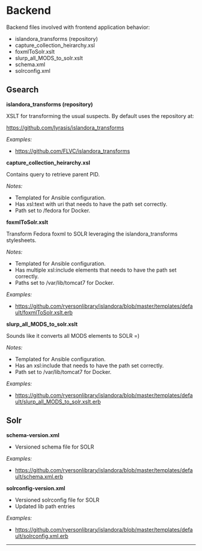 Backend
=====

Backend files involved with frontend application behavior:

- islandora_transforms (repository)
- capture_collection_heirarchy.xsl
- foxmlToSolr.xslt
- slurp_all_MODS_to_solr.xslt
- schema.xml
- solrconfig.xml

Gsearch
-----------

**islandora_transforms (repository)**

XSLT for transforming the usual suspects. By default uses the repository at:

https://github.com/lyrasis/islandora_transforms

_Examples:_

- https://github.com/FLVC/islandora_transforms

**capture_collection_heirarchy.xsl**

Contains query to retrieve parent PID.

_Notes:_

- Templated for Ansible configuration.
- Has xsl:text with uri that needs to have the path set correctly.
- Path set to /fedora for Docker.

**foxmlToSolr.xslt**

Transform Fedora foxml to SOLR leveraging the islandora_transforms stylesheets.

_Notes:_

- Templated for Ansible configuration. 
- Has multiple xsl:include elements that needs to have the path set correctly.
- Paths set to /var/lib/tomcat7 for Docker.

_Examples:_

- https://github.com/ryersonlibrary/islandora/blob/master/templates/default/foxmlToSolr.xslt.erb

**slurp_all_MODS_to_solr.xslt**

Sounds like it converts all MODS elements to SOLR =)

_Notes:_

- Templated for Ansible configuration.
- Has an xsl:include that needs to have the path set correctly.
- Path set to /var/lib/tomcat7 for Docker.

_Examples:_

- https://github.com/ryersonlibrary/islandora/blob/master/templates/default/slurp_all_MODS_to_solr.xslt.erb

Solr
-----

**schema-version.xml**

- Versioned schema file for SOLR

_Examples:_

- https://github.com/ryersonlibrary/islandora/blob/master/templates/default/schema.xml.erb

**solrconfig-version.xml**

- Versioned solrconfig file for SOLR
- Updated lib path entries

_Examples:_

- https://github.com/ryersonlibrary/islandora/blob/master/templates/default/solrconfig.xml.erb

---
